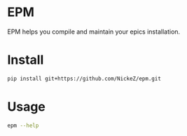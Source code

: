 # EPM

EPM helps you compile and maintain your epics installation.

# Install

```bash
pip install git+https://github.com/NickeZ/epm.git
```

# Usage

```bash
epm --help
```
